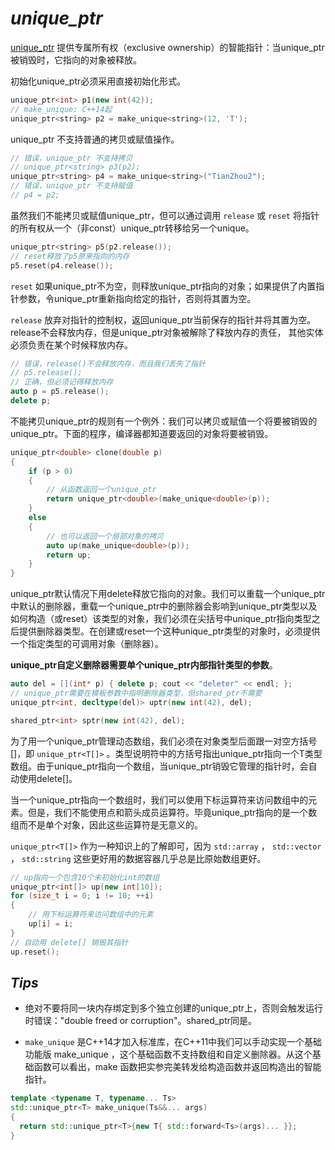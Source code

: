 # ***unique_ptr***

[unique_ptr](https://en.cppreference.com/w/cpp/memory/unique_ptr) 提供专属所有权（exclusive ownership）的智能指针：当unique_ptr被销毁时，它指向的对象被释放。

初始化unique_ptr必须采用直接初始化形式。

```cpp
unique_ptr<int> p1(new int(42));
// make_unique: C++14起
unique_ptr<string> p2 = make_unique<string>(12, 'T');
```

unique_ptr 不支持普通的拷贝或赋值操作。

```cpp
// 错误，unique_ptr 不支持拷贝
// unique_ptr<string> p3(p2);
unique_ptr<string> p4 = make_unique<string>("TianZhou2");
// 错误，unique_ptr 不支持赋值
// p4 = p2;
```

虽然我们不能拷贝或赋值unique_ptr，但可以通过调用 `release` 或 `reset` 将指针的所有权从一个（非const）unique_ptr转移给另一个unique。

```cpp
unique_ptr<string> p5(p2.release());
// reset释放了p5原来指向的内存
p5.reset(p4.release());
```

`reset` 如果unique_ptr不为空，则释放unique_ptr指向的对象；如果提供了内置指针参数，令unique_ptr重新指向给定的指针，否则将其置为空。

`release` 放弃对指针的控制权，返回unique_ptr当前保存的指针并将其置为空。release不会释放内存，但是unique_ptr对象被解除了释放内存的责任， 其他实体必须负责在某个时候释放内存。

```cpp
// 错误，release()不会释放内存，而且我们丢失了指针
// p5.release();
// 正确，但必须记得释放内存
auto p = p5.release();
delete p;
```

不能拷贝unique_ptr的规则有一个例外：我们可以拷贝或赋值一个将要被销毁的unique_ptr。下面的程序，编译器都知道要返回的对象将要被销毁。

```cpp
unique_ptr<double> clone(double p)
{
	if (p > 0)
	{
		// 从函数返回一个unique_ptr
		return unique_ptr<double>(make_unique<double>(p));
	}
	else
	{
		// 也可以返回一个局部对象的拷贝
		auto up(make_unique<double>(p));
		return up;
	}
}
```

unique_ptr默认情况下用delete释放它指向的对象。我们可以重载一个unique_ptr中默认的删除器，重载一个unique_ptr中的删除器会影响到unique_ptr类型以及如何构造（或reset）该类型的对象，我们必须在尖括号中unique_ptr指向类型之后提供删除器类型。在创建或reset一个这种unique_ptr类型的对象时，必须提供一个指定类型的可调用对象（删除器）。

**unique_ptr自定义删除器需要单个unique_ptr内部指针类型的参数**。

```cpp
auto del = [](int* p) { delete p; cout << "deleter" << endl; };
// unique_ptr需要在模板参数中指明删除器类型，但shared_ptr不需要
unique_ptr<int, decltype(del)> uptr(new int(42), del);

shared_ptr<int> sptr(new int(42), del);
```

为了用一个unique_ptr管理动态数组，我们必须在对象类型后面跟一对空方括号[]，即 `unique_ptr<T[]>` 。类型说明符中的方括号指出unique_ptr指向一个T类型数组。由于unique_ptr指向一个数组，当unique_ptr销毁它管理的指针时，会自动使用delete[]。

当一个unique_ptr指向一个数组时，我们可以使用下标运算符来访问数组中的元素。但是，我们不能使用点和箭头成员运算符。毕竟unique_ptr指向的是一个数组而不是单个对象，因此这些运算符是无意义的。

 `unique_ptr<T[]>` 作为一种知识上的了解即可，因为 `std::array` ， `std::vector` ， `std::string` 这些更好用的数据容器几乎总是比原始数组更好。

```cpp
// up指向一个包含10个未初始化int的数组
unique_ptr<int[]> up(new int[10]);
for (size_t i = 0; i != 10; ++i)
{
	// 用下标运算符来访问数组中的元素
	up[i] = i;
}
// 自动用 delete[] 销毁其指针
up.reset();
```



## ***Tips***

- 绝对不要将同一块内存绑定到多个独立创建的unique_ptr上，否则会触发运行时错误："double freed or corruption"。shared_ptr同是。

-  `make_unique` 是C++14才加入标准库，在C++11中我们可以手动实现一个基础功能版 make_unique ，这个基础函数不支持数组和自定义删除器。从这个基础函数可以看出，make 函数把实参完美转发给构造函数并返回构造出的智能指针。

  ```cpp
  template <typename T, typename... Ts>
  std::unique_ptr<T> make_unique(Ts&&... args)
  {
  	return std::unique_ptr<T>{new T{ std::forward<Ts>(args)... }};
  }
  ```

  